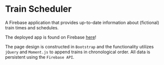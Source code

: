 # Train Scheduler
A Firebase application that provides up-to-date information about (fictional) train times and schedules.



The deployed app is found on Firebase [here]( https://jok405.github.io/Train-Scheduler/)!


The page design is constructed in `Bootstrap` and the functionality utilizes `jQuery` and `Moment.js` to append trains in chronological order. All data is persistent using the `Firebase API`.

